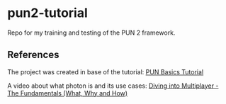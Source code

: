 #  pun2-tutorial

Repo for my training and testing of the PUN 2 framework.

## References

The project was created in base of the tutorial: [PUN Basics Tutorial](https://doc.photonengine.com/en-us/pun/current/demos-and-tutorials/pun-basics-tutorial)

A video about what photon is and its use cases: [Diving into Multiplayer - The Fundamentals (What, Why and How)](https://www.youtube.com/watch?v=QOoZhh7jK-w)

